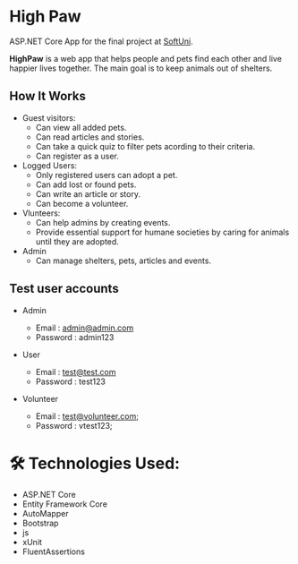 # High Paw
ASP.NET Core App for the final project at [SoftUni](https://softuni.bg/).

**HighPaw** is a web app that helps people and pets find each other and live happier lives together. The main goal is to keep animals out of shelters. 

## How It Works
- Guest visitors:
  - Can view all added pets.
  - Can read articles and stories.
  - Can take a quick quiz to filter pets acording to their criteria.
  - Can register as a user.
- Logged Users:
  - Only registered users can adopt a pet.
  - Can add lost or found pets.
  - Can write an article or story.
  - Can become a volunteer.
- Vlunteers:
  - Can help admins by creating events.
  - Provide essential support for humane societies by caring for animals until they are adopted.
- Admin
  - Can manage shelters, pets, articles and events.
  
## Test user accounts
- Admin
  - Email : admin@admin.com
  - Password : admin123

- User
  - Email : test@test.com
  - Password : test123
  
- Volunteer
  - Email : test@volunteer.com;
  - Password : vtest123;
  
# 🛠 Technologies Used:

- ASP.NET Core
- Entity Framework Core
- AutoMapper
- Bootstrap
- js
- xUnit
- FluentAssertions
